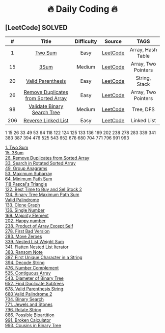 <h1 align="center">
  🔥 Daily Coding 🔥
</h1>


## [LeetCode] SOLVED
|  #  | Title | Difficulty | Source | TAGS |
| :-: | :---: | :--------: | :----: | :--: | 
|  1  |  [Two Sum](Leetcode/1-Two_Sum.py) |Easy| [LeetCode](https://leetcode.com/problems/two-sum/) | Array, Hash Table |
|  15  | [3Sum](Leetcode/15-3Sum.py) |Medium| [LeetCode](https://leetcode.com/problems/3sum/) | Array, Two Pointers   |
|  20  | [Valid Parenthesis](Leetcode/20-Valid-Parenthesis.py) |Easy| [LeetCode](https://leetcode.com/problems/3sum/) | String, Stack   |
|  26  | [Remove Duplicates from Sorted Array](26-Remove_Duplicates_from_Sorted_Array.js) |Easy | [LeetCode](https://leetcode.com/problems/remove-duplicates-from-sorted-array/) | Array, Two Pointers |
|  98  | [Validate Binary Search Tree](98-Validate_Binary_Search_Tree.py) |Medium | [LeetCode](https://leetcode.com/problems/validate-binary-search-tree/) | Tree, DFS |
|  206  | [Reverse Linked List](206-Reverse_Linked_list.py) |Easy | [LeetCode](https://leetcode.com/problems/reverse-linked-list/) | Linked List |

1 15 26 33 49 53 64 118 122 124 125 133 136 169 202 238 278 283 339 341 383 387 394 476 525 543 652 678 680 704 771 796 991 993

[1. Two Sum](Leetcode/1-Two_Sum.py)  
[15. 3Sum](Leetcode/15-3Sum.py)  
[26. Remove Duplicates from Sorted Array](26-Remove_Duplicates_from_Sorted_Array.js)  
[33. Search in Rotated Sorted Array](Leetcode/33-Binary_in_Rotated_Sorted_Array.py)  
[49. Group Anagrams](Leetcode/49-Group_Amagrams.py)  
[53. Maximum Subarray](Leetcode/53-Maximum_Subarray.py)  
[64. Minimum Path Sum](Leetcode/64-Minimum_Path_Sum.py)  
[118 Pascal's Triangle](Leetcode/118-Pascal's_Triangle.py)  
[122. Best Time to Buy and Sel Stock 2](Leetcode/122-Best_Time_to_Buy_and_Sell_Stock_2.py)  
[124. Binary Tree Maximum Path Sum](Leetcode/124-Binary_Tree_Maximum_Path_Sum.py)  
[Valid Palindrome](Leetcode/125-Valid_Palindrome.py)  
[133. Clone Graph](Leetcode/133-Clone_Graph.py)  
[136. Single Number](Leetcode/136-Single_Number.py)  
[169. Majority Element](Leetcode/169-Majority_Element.py)  
[202. Happy number](Leetcode/202-Happy_Number.py)  
[238. Product of Array Except Self](Leetcode/238-Product_of_Array_Except_Self.py)  
[278. First Bad Version](Leetcode/278-First_Bad_Version.js)  
[283. Move Zeroes](Leetcode/283-Move_Zeroes.py)  
[339. Nested List Weight Sum](Leetcode/339-Nested_List_Weight_Sum.py)  
[341. Flatten Nested List Iterator](Leetcode/341-Flatten_Nested_List_Iterator.py)  
[383. Ransom Note](Leetcode/383-Ransom_Note.py)  
[387. First Unique Character in a String](Leetcode/387-First_Unique_Character_in_a_String.py)  
[394. Decode String](Leetcode/394-Decode_String.py)  
[476. Number Complement](Leetcode/476-Number_Complement.py)  
[525. Contiguous Array](Leetcode/525-Contiguous_Array.py)  
[543. Diameter of Binary Tree](Leetcode/543-Diameter_of_Binary_Tree.py)  
[652. Find Duplicate Subtrees](Leetcode/652-Find_Duplicate_Subtrees.py)  
[678. Valid Parenthesis String](Leetcode/678-Valid_Parenthesis_String.py)  
[680 Valid Palindrome 2](Leetcode/680-Vallid-Palindrome-2.py)  
[704. Binary Search](Leetcode/704-Binary_Search.py)  
[771. Jewels and Stones](Leetcode/771-Jewels_and_Stones.py)  
[796. Rotate String](Leetcode/796-Rotate_String.py)  
[886. Possible Bipartition](Leetcode/886-Possible_Bipartition.py)  
[991. Broken Calculator](Leetcode/991-Broken_Calculator.py)  
[993. Cousins in Binary Tree](Leetcode/993-Cousins_in_Binary_Tree.py)  